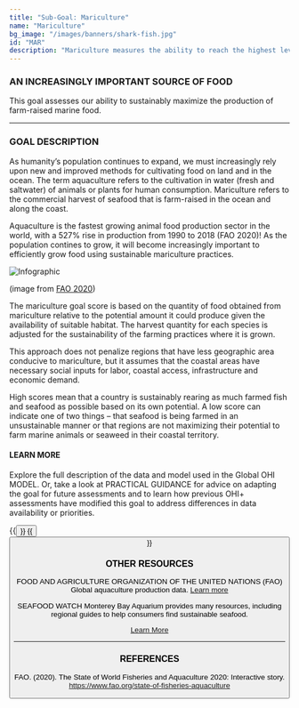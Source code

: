 ```yaml
---
title: "Sub-Goal: Mariculture"
name: "Mariculture"
bg_image: "/images/banners/shark-fish.jpg"
id: "MAR"
description: "Mariculture measures the ability to reach the highest levels of seafood gained from farm-raised facilities without damaging the ocean’s ability to provide fish sustainably now and in the future."
---
```


### AN INCREASINGLY IMPORTANT SOURCE OF FOOD
This goal assesses our ability to sustainably maximize the production of farm-raised marine food.

----

### GOAL DESCRIPTION
As humanity’s population continues to expand, we must increasingly rely upon new and improved methods for cultivating food on land and in the ocean. The term aquaculture refers to the cultivation in water (fresh and saltwater) of animals or plants for human consumption. Mariculture refers to the commercial harvest of seafood that is farm-raised in the ocean and along the coast.

Aquaculture is the fastest growing animal food production sector in the world, with a 527% rise in production from 1990 to 2018 (FAO 2020)! As the population contines to grow, it will become increasingly important to efficiently grow food using sustainable mariculture practices.

![Infographic](/images/FAO_mariculture_production.png)

(image from [FAO 2020](https://www.fao.org/state-of-fisheries-aquaculture))

The mariculture goal score is based on the quantity of food obtained from mariculture relative to the potential amount it could produce given the availability of suitable habitat. The harvest quantity for each species is adjusted for the sustainability of the farming practices where it is grown.

This approach does not penalize regions that have less geographic area conducive to mariculture, but it assumes that the coastal areas have necessary social inputs for labor, coastal access, infrastructure and economic demand. 

High scores mean that a country is sustainably rearing as much farmed fish and seafood as possible based on its own potential. A low score can indicate one of two things – that seafood is being farmed in an unsustainable manner or that regions are not maximizing their potential to farm marine animals or seaweed in their coastal territory.

#### LEARN MORE
Explore the full description of the data and model used in the Global OHI MODEL. Or, take a look at PRACTICAL GUIDANCE for advice on adapting the goal for future assessments and to learn how previous OHI+ assessments have modified this goal to address differences in data availability or priorities.

{{<button text="OHI Model" link="https://ohi-science.org/ohiprep_v2021/Reference/methods_and_results/Supplement.html#66_Food_Provision" icon="/images/misc/microscope-icon.svg" >}}
{{<button text="Practical Guidance" link="/guidance/mariculture" icon="/images/misc/directions-icon.svg" >}}

### OTHER RESOURCES
FOOD AND AGRICULTURE ORGANIZATION OF THE UNITED NATIONS (FAO)
Global aquaculture production data.
[Learn more](http://www.fao.org/fishery/aquaculture/en)

SEAFOOD WATCH
Monterey Bay Aquarium provides many resources, including regional guides to help consumers find sustainable seafood.

[Learn More](https://www.seafoodwatch.org/) 

----

### REFERENCES
FAO. (2020). The State of World Fisheries and Aquaculture 2020: Interactive story. https://www.fao.org/state-of-fisheries-aquaculture